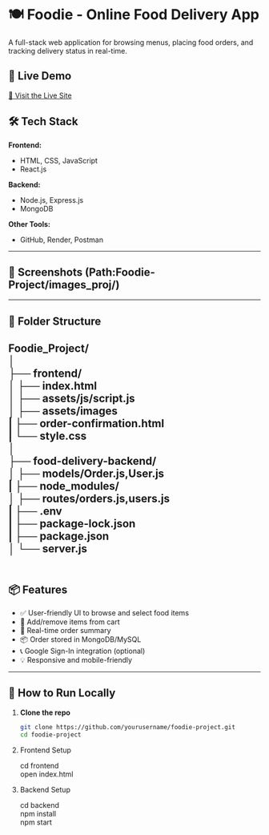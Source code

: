 # 🍽️ Foodie - Online Food Delivery App
A full-stack web application for browsing menus, placing food orders, and tracking delivery status in real-time.

## 🚀 Live Demo
[🔗 Visit the Live Site](https://foodie-project-1n0r.onrender.com/)

## 🛠️ Tech Stack

**Frontend:**
- HTML, CSS, JavaScript
- React.js

**Backend:**
- Node.js, Express.js
- MongoDB 

**Other Tools:**
- GitHub, Render, Postman

---

## 📸 Screenshots (Path:Foodie-Project/images_proj/)

---

## 📂 Folder Structure
Foodie_Project/<br>
│<br>
├── frontend/<br>
│ ├── index.html<br>
│ ├── assets/js/script.js<br>
│ ├── assets/images<br>
| ├── order-confirmation.html<br>
| └── style.css<br>
│<br>
├── food-delivery-backend/<br>
│ ├── models/Order.js,User.js<br>
| ├── node_modules/<br>
│ ├── routes/orders.js,users.js<br>
| ├── .env<br>
| ├── package-lock.json<br>
| ├── package.json<br>
│ └── server.js <br>
<br>
---

## 📦 Features

- ✅ User-friendly UI to browse and select food items
- 🛒 Add/remove items from cart
- 📑 Real-time order summary
- 📦 Order stored in MongoDB/MySQL
- 📞 Google Sign-In integration (optional)
- 💡 Responsive and mobile-friendly

---

## 🧠 How to Run Locally

1. **Clone the repo**
   ```bash
   git clone https://github.com/yourusername/foodie-project.git
   cd foodie-project
2. Frontend Setup
   
   cd frontend<br>
   open index.html
   
4. Backend Setup

   cd backend<br>
   npm install<br>
   npm start


